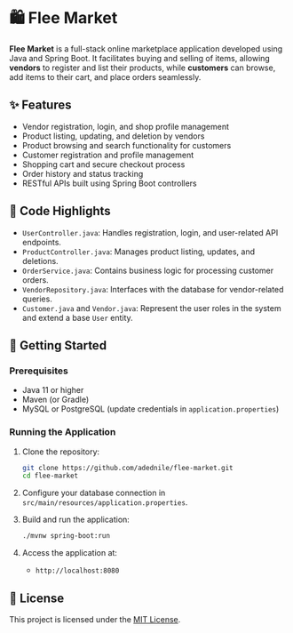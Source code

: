 # 🛍️ Flee Market

**Flee Market** is a full-stack online marketplace application developed using Java and Spring Boot. It facilitates buying and selling of items, allowing **vendors** to register and list their products, while **customers** can browse, add items to their cart, and place orders seamlessly.

## ✨ Features

- Vendor registration, login, and shop profile management
- Product listing, updating, and deletion by vendors
- Product browsing and search functionality for customers
- Customer registration and profile management
- Shopping cart and secure checkout process
- Order history and status tracking
- RESTful APIs built using Spring Boot controllers

## 🧠 Code Highlights

- `UserController.java`: Handles registration, login, and user-related API endpoints.
- `ProductController.java`: Manages product listing, updates, and deletions.
- `OrderService.java`: Contains business logic for processing customer orders.
- `VendorRepository.java`: Interfaces with the database for vendor-related queries.
- `Customer.java` and `Vendor.java`: Represent the user roles in the system and extend a base `User` entity.

## 🚀 Getting Started

### Prerequisites

- Java 11 or higher
- Maven (or Gradle)
- MySQL or PostgreSQL (update credentials in `application.properties`)

### Running the Application

1. Clone the repository:

   ```bash
   git clone https://github.com/adednile/flee-market.git
   cd flee-market
   ```

2. Configure your database connection in `src/main/resources/application.properties`.

3. Build and run the application:

   ```bash
   ./mvnw spring-boot:run
   ```

4. Access the application at:
   - `http://localhost:8080`

## 📄 License

This project is licensed under the [MIT License](LICENSE).

